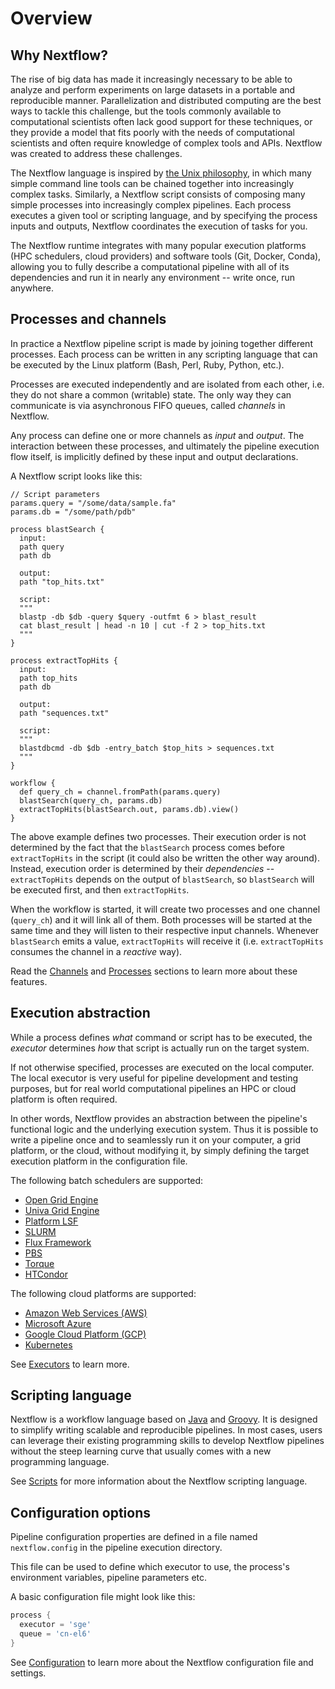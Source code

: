 # Overview

## Why Nextflow?

The rise of big data has made it increasingly necessary to be able to analyze and perform experiments on large datasets in a portable and reproducible manner. Parallelization and distributed computing are the best ways to tackle this challenge, but the tools commonly available to computational scientists often lack good support for these techniques, or they provide a model that fits poorly with the needs of computational scientists and often require knowledge of complex tools and APIs. Nextflow was created to address these challenges.

The Nextflow language is inspired by [the Unix philosophy](https://en.wikipedia.org/wiki/Unix_philosophy), in which many simple command line tools can be chained together into increasingly complex tasks. Similarly, a Nextflow script consists of composing many simple processes into increasingly complex pipelines. Each process executes a given tool or scripting language, and by specifying the process inputs and outputs, Nextflow coordinates the execution of tasks for you.

The Nextflow runtime integrates with many popular execution platforms (HPC schedulers, cloud providers) and software tools (Git, Docker, Conda), allowing you to fully describe a computational pipeline with all of its dependencies and run it in nearly any environment -- write once, run anywhere.

## Processes and channels

In practice a Nextflow pipeline script is made by joining together different processes. Each process can be written in any scripting language that can be executed by the Linux platform (Bash, Perl, Ruby, Python, etc.).

Processes are executed independently and are isolated from each other, i.e. they do not share a common (writable) state. The only way they can communicate is via asynchronous FIFO queues, called *channels* in Nextflow.

Any process can define one or more channels as *input* and *output*. The interaction between these processes, and ultimately the pipeline execution flow itself, is implicitly defined by these input and output declarations.

A Nextflow script looks like this:

```nextflow
// Script parameters
params.query = "/some/data/sample.fa"
params.db = "/some/path/pdb"

process blastSearch {
  input:
  path query
  path db

  output:
  path "top_hits.txt"

  script:
  """
  blastp -db $db -query $query -outfmt 6 > blast_result
  cat blast_result | head -n 10 | cut -f 2 > top_hits.txt
  """
}

process extractTopHits {
  input:
  path top_hits
  path db

  output:
  path "sequences.txt"

  script:
  """
  blastdbcmd -db $db -entry_batch $top_hits > sequences.txt
  """
}

workflow {
  def query_ch = channel.fromPath(params.query)
  blastSearch(query_ch, params.db)
  extractTopHits(blastSearch.out, params.db).view()
}
```

The above example defines two processes. Their execution order is not determined by the fact that the `blastSearch` process comes before `extractTopHits` in the script (it could also be written the other way around). Instead, execution order is determined by their _dependencies_ -- `extractTopHits` depends on the output of `blastSearch`, so `blastSearch` will be executed first, and then `extractTopHits`.

When the workflow is started, it will create two processes and one channel (`query_ch`) and it will link all of them. Both processes will be started at the same time and they will listen to their respective input channels. Whenever `blastSearch` emits a value, `extractTopHits` will receive it (i.e. `extractTopHits` consumes the channel in a *reactive* way).

Read the [Channels][channels-page] and [Processes][process-page] sections to learn more about these features.

## Execution abstraction

While a process defines *what* command or script has to be executed, the *executor* determines *how* that script is actually run on the target system.

If not otherwise specified, processes are executed on the local computer. The local executor is very useful for pipeline development and testing purposes, but for real world computational pipelines an HPC or cloud platform is often required.

In other words, Nextflow provides an abstraction between the pipeline's functional logic and the underlying execution system. Thus it is possible to write a pipeline once and to seamlessly run it on your computer, a grid platform, or the cloud, without modifying it, by simply defining the target execution platform in the configuration file.

The following batch schedulers are supported:

- [Open Grid Engine](http://gridscheduler.sourceforge.net/)
- [Univa Grid Engine](http://www.univa.com/)
- [Platform LSF](http://www.ibm.com/systems/technicalcomputing/platformcomputing/products/lsf/)
- [SLURM](https://computing.llnl.gov/linux/slurm/)
- [Flux Framework](https://flux-framework.org/)
- [PBS](http://www.pbsworks.com/gridengine/)
- [Torque](http://www.adaptivecomputing.com/products/open-source/torque/)
- [HTCondor](https://research.cs.wisc.edu/htcondor/)

The following cloud platforms are supported:

- [Amazon Web Services (AWS)](https://aws.amazon.com/)
- [Microsoft Azure](https://azure.microsoft.com/)
- [Google Cloud Platform (GCP)](https://cloud.google.com/)
- [Kubernetes](https://kubernetes.io/)

See [Executors][executors-page] to learn more.

## Scripting language

Nextflow is a workflow language based on [Java](https://en.wikipedia.org/wiki/Java_(programming_language)) and [Groovy](https://groovy-lang.org/). It is designed to simplify writing scalable and reproducible pipelines. In most cases, users can leverage their existing programming skills to develop Nextflow pipelines without the steep learning curve that usually comes with a new programming language.

See [Scripts][scripts-page] for more information about the Nextflow scripting language.

## Configuration options

Pipeline configuration properties are defined in a file named `nextflow.config` in the pipeline execution directory.

This file can be used to define which executor to use, the process's environment variables, pipeline parameters etc.

A basic configuration file might look like this:

```groovy
process {
  executor = 'sge'
  queue = 'cn-el6'
}
```

See [Configuration][configuration-page] to learn more about the Nextflow configuration file and settings.

[channels-page]: /nextflow_docs/nextflow_repo/docs/channel.md
[process-page]: /nextflow_docs/nextflow_repo/docs/process.md
[executors-page]: /nextflow_docs/nextflow_repo/docs/executor.md
[scripts-page]: /nextflow_docs/nextflow_repo/docs/script.md
[configuration-page]: /nextflow_docs/nextflow_repo/docs/config.md

